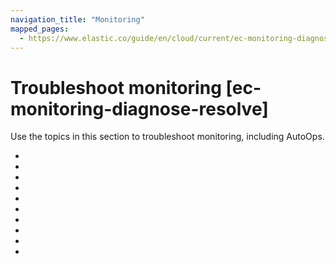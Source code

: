 ```yaml
---
navigation_title: "Monitoring"
mapped_pages:
  - https://www.elastic.co/guide/en/cloud/current/ec-monitoring-diagnose-resolve.html
---
```


# Troubleshoot monitoring [ec-monitoring-diagnose-resolve]

Use the topics in this section to troubleshoot monitoring, including AutoOps.

* [](/troubleshoot/monitoring/autoops.md)
* [](/troubleshoot/monitoring/unavailable-nodes.md)
* [](/troubleshoot/monitoring/unavailable-shards.md)
* [](/troubleshoot/monitoring/performance.md)
* [](/troubleshoot/monitoring/high-memory-pressure.md)
* [](/troubleshoot/monitoring/high-availability.md)
* [](/troubleshoot/monitoring/cluster-response-time.md)
* [](/troubleshoot/monitoring/node-moves-outages.md)
* [](/troubleshoot/monitoring/deployment-health-warnings.md)
* [](/troubleshoot/monitoring/node-bootlooping.md)






